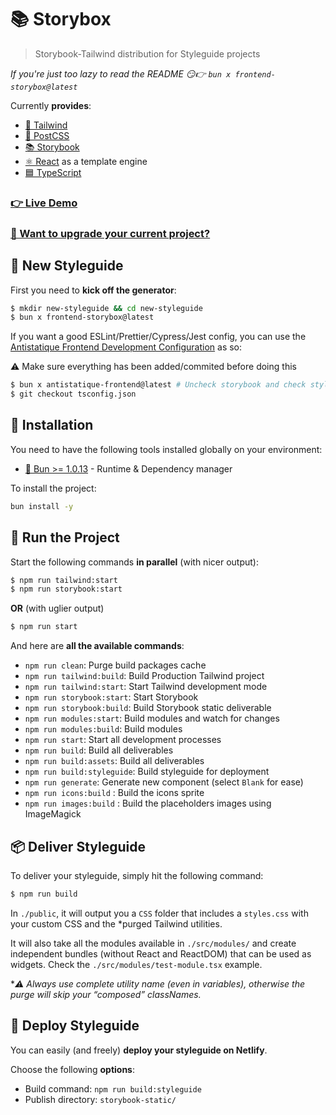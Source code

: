 # 📚 Storybox

> Storybook-Tailwind distribution for Styleguide projects

*If you're just too lazy to read the README  😏👉 `bun x frontend-storybox@latest`*

Currently **provides**:
- [🌊 Tailwind](https://tailwindcss.com/)
- [🔺 PostCSS](https://postcss.org/)
- [📚 Storybook](https://storybook.js.org/)
- [⚛️ React](https://react.com/) as a template engine
- [🟦 TypeScript](https://www.typescriptlang.org/)

### [👉  Live Demo](https://frontend-storybox.netlify.app)

### [🔢  Want to upgrade your current project?](./MIGRATION_GUIDE.md)

## 🎉 New Styleguide

First you need to **kick off the generator**:

```bash
$ mkdir new-styleguide && cd new-styleguide
$ bun x frontend-storybox@latest
```

If you want a good ESLint/Prettier/Cypress/Jest config, you can use the [Antistatique Frontend Development Configuration](https://github.com/antistatique/frontend-development-configuration) as so:

⚠️ Make sure everything has been added/commited before doing this

```bash
$ bun x antistatique-frontend@latest # Uncheck storybook and check stylelint, obviously
$ git checkout tsconfig.json
```

## 🔧 Installation

You need to have the following tools installed globally on your environment:

- [🥟 Bun >= 1.0.13](https://bun.sh/) - Runtime & Dependency manager

To install the project:

```bash
bun install -y
```


## 🏁 Run the Project

Start the following commands **in parallel** (with nicer output):

```bash
$ npm run tailwind:start
$ npm run storybook:start
```

**OR** (with uglier output)

```bash
$ npm run start
```

And here are **all the available commands**:

- `npm run clean`: Purge build packages cache
- `npm run tailwind:build`: Build Production Tailwind project
- `npm run tailwind:start`: Start Tailwind development mode 
- `npm run storybook:start`: Start Storybook
- `npm run storybook:build`: Build Storybook static deliverable
- `npm run modules:start`: Build modules and watch for changes
- `npm run modules:build`: Build modules
- `npm run start`: Start all development processes
- `npm run build`: Build all deliverables
- `npm run build:assets`: Build all deliverables
- `npm run build:styleguide`: Build styleguide for deployment
- `npm run generate`: Generate new component (select `Blank` for ease)
- `npm run icons:build` : Build the icons sprite
- `npm run images:build` : Build the placeholders images using ImageMagick


## 📦 Deliver Styleguide

To deliver your styleguide, simply hit the following command:

```bash
$ npm run build
```

In `./public`, it will output you a `CSS` folder that includes a `styles.css` with your custom CSS and the *purged Tailwind utilities.

It will also take all the modules available in `./src/modules/` and create independent bundles (without React and ReactDOM) that can be used as widgets. Check the `./src/modules/test-module.tsx` example.

**⚠️ Always use complete utility name (even in variables), otherwise the purge will skip your “composed” classNames.*

## 🚀 Deploy Styleguide

You can easily (and freely) **deploy your styleguide on Netlify**.

Choose the following **options**:
- Build command: `npm run build:styleguide`
- Publish directory: `storybook-static/`
